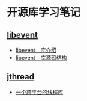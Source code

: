 # 开源库学习笔记
## [libevent](http://libevent.org)
* [libevent　库介绍](./libevent/README.md)
* [libevent　库源码结构](./libevent/code_struct.md)

## [jthread](https://github.com/mjrao/JThread)
* [一个跨平台的线程库](./jthread/README.md)
